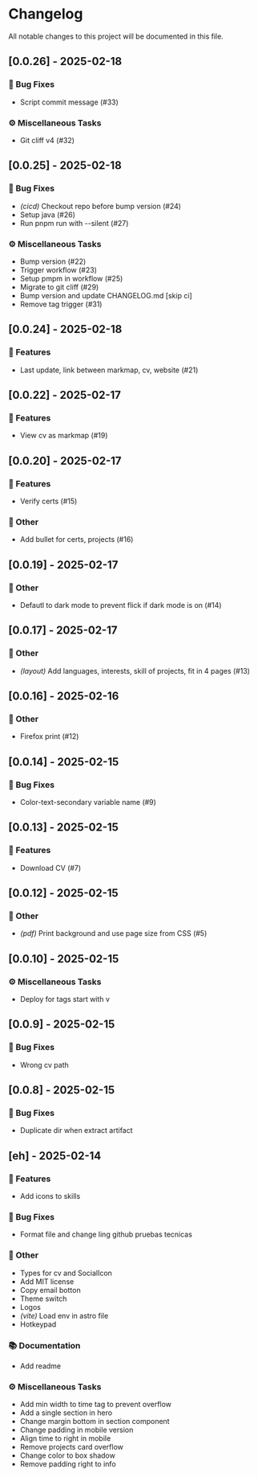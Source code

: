 # Changelog

All notable changes to this project will be documented in this file.

## [0.0.26] - 2025-02-18

### 🐛 Bug Fixes

- Script commit message (#33)

### ⚙️ Miscellaneous Tasks

- Git cliff v4 (#32)

## [0.0.25] - 2025-02-18

### 🐛 Bug Fixes

- *(cicd)* Checkout repo before bump version (#24)
- Setup java (#26)
- Run pnpm run with --silent (#27)

### ⚙️ Miscellaneous Tasks

- Bump version (#22)
- Trigger workflow (#23)
- Setup pmpm in workflow (#25)
- Migrate to git cliff (#29)
- Bump version and update CHANGELOG.md [skip ci]
- Remove tag trigger (#31)

## [0.0.24] - 2025-02-18

### 🚀 Features

- Last update, link between markmap, cv, website (#21)

## [0.0.22] - 2025-02-17

### 🚀 Features

- View cv as markmap (#19)

## [0.0.20] - 2025-02-17

### 🚀 Features

- Verify certs (#15)

### 💼 Other

- Add bullet for certs, projects (#16)

## [0.0.19] - 2025-02-17

### 💼 Other

- Defautl to dark mode to prevent flick if dark mode is on (#14)

## [0.0.17] - 2025-02-17

### 💼 Other

- *(layout)* Add languages, interests, skill of projects, fit in 4 pages (#13)

## [0.0.16] - 2025-02-16

### 💼 Other

- Firefox print (#12)

## [0.0.14] - 2025-02-15

### 🐛 Bug Fixes

- Color-text-secondary variable name (#9)

## [0.0.13] - 2025-02-15

### 🚀 Features

- Download CV (#7)

## [0.0.12] - 2025-02-15

### 💼 Other

- *(pdf)* Print background and use page size from CSS (#5)

## [0.0.10] - 2025-02-15

### ⚙️ Miscellaneous Tasks

- Deploy for tags start with v

## [0.0.9] - 2025-02-15

### 🐛 Bug Fixes

- Wrong cv path

## [0.0.8] - 2025-02-15

### 🐛 Bug Fixes

- Duplicate dir when extract artifact

## [eh] - 2025-02-14

### 🚀 Features

- Add icons to skills

### 🐛 Bug Fixes

- Format file and change ling github pruebas tecnicas

### 💼 Other

- Types for cv and SocialIcon
- Add MIT license
- Copy email botton
- Theme switch
- Logos
- *(vite)* Load env in astro file
- Hotkeypad

### 📚 Documentation

- Add readme

### ⚙️ Miscellaneous Tasks

- Add min width to time tag to prevent overflow
- Add a single section in hero
- Change margin bottom in section component
- Change padding in mobile version
- Align time to right in mobile
- Remove projects card overflow
- Change color to box shadow
- Remove padding right to info

<!-- generated by git-cliff -->
